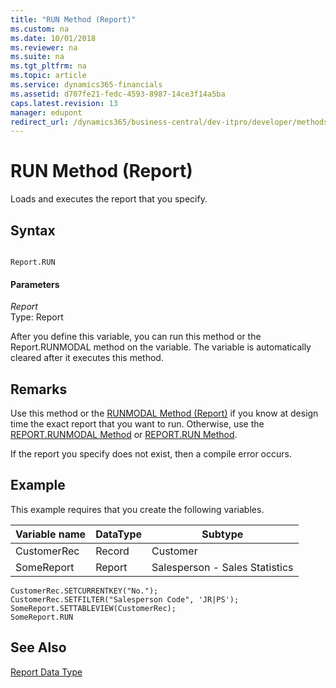 ```yaml
---
title: "RUN Method (Report)"
ms.custom: na
ms.date: 10/01/2018
ms.reviewer: na
ms.suite: na
ms.tgt_pltfrm: na
ms.topic: article
ms.service: dynamics365-financials
ms.assetid: d707fe21-fedc-4593-8987-14ce3f14a5ba
caps.latest.revision: 13
manager: edupont
redirect_url: /dynamics365/business-central/dev-itpro/developer/methods-auto/library
---
```


 

# RUN Method (Report)
Loads and executes the report that you specify.  
  
## Syntax  
  
```  
  
Report.RUN  
```  
  
#### Parameters  
 *Report*  
 Type: Report  
  
 After you define this variable, you can run this method or the Report.RUNMODAL method on the variable. The variable is automatically cleared after it executes this method.  
  
## Remarks  
 Use this method or the [RUNMODAL Method \(Report\)](devenv-RUNMODAL-Method-Report.md) if you know at design time the exact report that you want to run. Otherwise, use the [REPORT.RUNMODAL Method](devenv-REPORT-RUNMODAL-Method.md) or [REPORT.RUN Method](devenv-REPORT-RUN-Method.md).  
  
 If the report you specify does not exist, then a compile error occurs.  
  
## Example  
 This example requires that you create the following variables.  
  
|Variable name|DataType|Subtype|  
|-------------------|--------------|-------------|  
|CustomerRec|Record|Customer|  
|SomeReport|Report|Salesperson - Sales Statistics|  
  
```  
CustomerRec.SETCURRENTKEY("No.");  
CustomerRec.SETFILTER("Salesperson Code", 'JR|PS');  
SomeReport.SETTABLEVIEW(CustomerRec);  
SomeReport.RUN  
```  
  
## See Also  
 [Report Data Type](../datatypes/devenv-Report-Data-Type.md)
